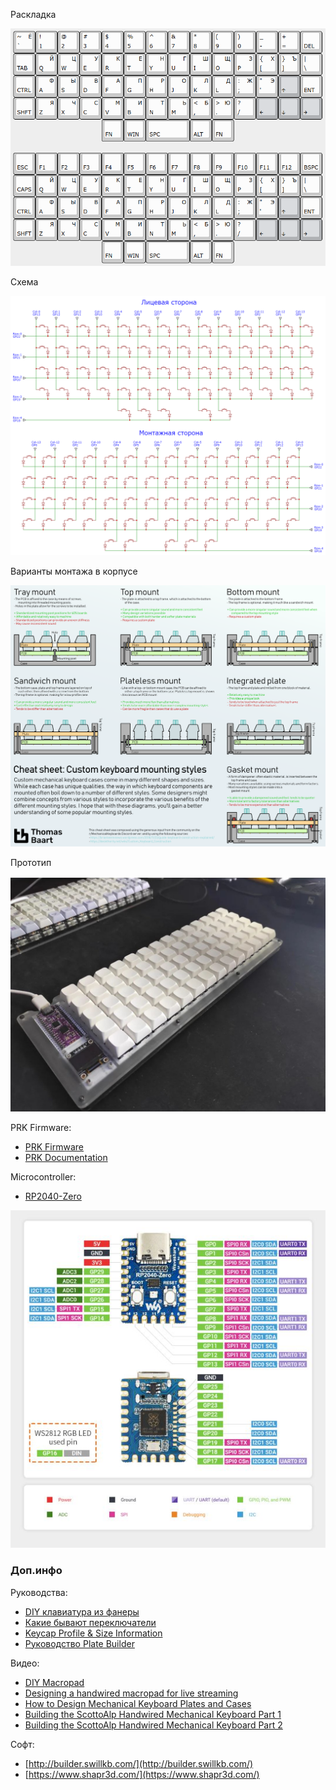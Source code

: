 Раскладка

![](k60.png)

Схема

![](scheme-k60.png)

Варианты монтажа в корпусе

![](mounting.png)

Прототип

![](proto.jpeg)

PRK Firmware:
- [PRK Firmware](https://github.com/picoruby/prk_firmware)
- [PRK Documentation](https://github.com/picoruby/prk_firmware/wiki/Tutorial)

Microcontroller:
- [RP2040-Zero](https://www.waveshare.com/rp2040-zero.htm)

![](rp2040-zero-pinout.jpg)

### Доп.инфо

Руководства:
- [DIY клавиатура из фанеры](https://habr.com/ru/articles/795727/)
- [Какие бывают переключатели](https://geekboards.ru/page/mechanical_switches_v2)
- [Keycap Profile & Size Information](https://blog.maxkeyboard.com/dwkb/keycap-profile-size-information/)
- [Руководство Plate Builder](http://builder-docs.swillkb.com/features/#switch-type)

Видео:
- [DIY Macropad](https://www.youtube.com/watch?v=BcXycScePHM)
- [Designing a handwired macropad for live streaming](https://www.youtube.com/watch?v=cI2fcIEEh_A)
- [How to Design Mechanical Keyboard Plates and Cases](https://www.youtube.com/watch?v=7azQkSu0m_U)
- [Building the ScottoAlp Handwired Mechanical Keyboard Part 1](https://www.youtube.com/watch?v=gVn9Gcfyt1Y)
- [Building the ScottoAlp Handwired Mechanical Keyboard Part 2](https://www.youtube.com/watch?v=fNw5EELwTT0)

Софт:
- [http://builder.swillkb.com/](http://builder.swillkb.com/)
- [https://www.shapr3d.com/](https://www.shapr3d.com/)
